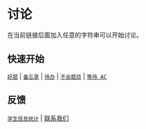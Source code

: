 # 讨论

在当前链接后面加入任意的字符串可以开始讨论。

## 快速开始

[`好题`](好题) | [`备忘录`](备忘录) | [`待办`](待办) | [`不会题目`](不会题目) | [`等待 AC`](等待%20AC)

## 反馈

[`学生信息统计`](student) | [联系我们](contact)
